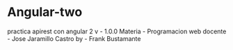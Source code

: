 # Angular-two
practica apirest con angular 2
v - 1.0.0
Materia - Programacion web
docente - Jose Jaramillo Castro
by - Frank Bustamante
